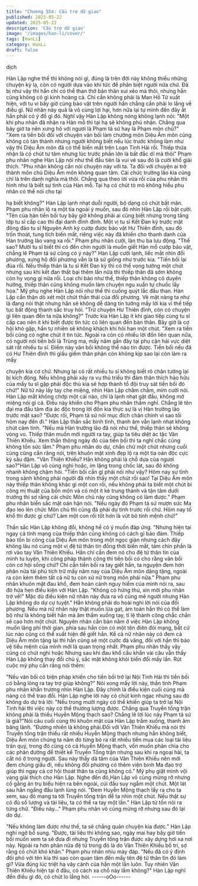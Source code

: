 ```yaml
---
title: "Chương 554: Cầu trợ dữ giao"
published: 2025-05-22
updated: 2025-05-22
description: 'Cầu trợ dữ giao'
image: '/images/han-li/cover/'
tags: [HanLi]
category: HanLi
draft: false
---
```


dịch

Hàn Lập nghe thế thì không nói gì, đúng là trên đời này không
thiếu những chuyện kỳ lạ, còn có người dựa vào khí tức để phân
biệt người nữa chứ.
Đã bị như vậy thì hắn chỉ có thể than thở bản thân xui xẻo mà
thôi, nhưng hắn cũng không có gì kinh hoàng cả.
Chỉ cần không phải là Man Hồ Tử xuất hiện, với tu vi bây giờ cùng
bảo vật trên người hắn chẳng cần phải lo lắng về điều gì.
Nữ nhân này quả là vô cùng lợi hại, hơn nữa lại tự mình đến đây
ắt hắn phải có ý đồ gì đó.
Nghĩ vậy Hàn Lập không nóng không lạnh nói:
"Một khi phu nhân đã nhận ra Hàn mỗ thì tại hạ sẽ không phủ
nhận. Chẳng qua bây giờ ta nên xưng hô với ngươi là Phạm tả sứ
hay là Phạm môn chủ?"
"Xem ra tiền bối đối với chuyện vãn bối làm chưởng môn Diệu Âm
môn cũng không có tán thành nhưng người không biết nếu lúc
trước không làm như vậy thì Diệu Âm môn đã có thể biến mất trên
Loạn Tinh Hải rồi. Thiếp thừa nhận là có chút tư tâm nhưng lúc
trước phần lớn là bất đắc dĩ mà thôi" Phạm phu nhân nghe Hàn
Lập nói như thế đầu tiên là vui vẻ sau đó là cười khổ giải thích.
"Phu nhân không cần nói chuyện này với ta. Ta đối với chuyện ai
trở thành môn chủ Diệu Âm môn không quan tâm. Cái chức
trưởng lão kia cũng chỉ là trên danh nghĩa mà thôi. Chẳng qua
theo lời vừa rồi của phu nhân thì hình như là biết sự tình của Hàn
mỗ. Tại hạ có chút tò mò không hiểu phu nhân có thể nói cho tại

hạ biết không?" Hàn Lập lạnh nhạt duỗi người, bộ dạng có chút
bất mãn.
Phạm phu nhân lộ ra một tia ngoài ý muốn, sau đó nhìn Hàn Lập
rồi bật cười.
"Tên của hàn tiền bối tuy bây giờ không phải ai cũng biết nhưng
trong tầng lớp tu sĩ cấp cao thì đại danh đỉnh đỉnh. Một vị tu sĩ Kết
Đan kỳ trước mặt đông đảo tu sĩ Nguyên Anh kỳ cướp được bảo
vật Hư Thiên đỉnh, sau đó trốn thoát, tung tích biến mất, riêng việc
này đã khiến cho thanh danh của Hàn trưởng lão vang xa rồi."
Phạm phu nhân cười, làn thu ba lưu động.
"Thế sao? Mười tu sĩ biết thì có đến chín người là muốn giết Hàn
mỗ cướp bảo vật, chẳng lẽ Phạm tả sứ cũng có ý này?" Hàn Lập
cười lạnh, liếc mắt nhìn đối phương, xưng hô đối phương vẫn là
tả sứ giống như trước kia.
"Tiến bối lại đùa rồi. Nếu thiếp thân là tu sĩ Kết Đan kỳ thì có thể
vọng tưởng một chút nhưng sau khi kết đan thất bại thêm lần nữa
thì thiếp thân đã sớm không còn hy vọng gì nữa rồi. Loại chí bảo
như thế, thiếp thân không có duyên hưởng, thiếp thân cũng không
muốn làm chuyện ngu xuẩn tự chuốc lấy họa." Mỹ phụ nghe Hàn
Lập nói như thế thì cuống quýt lắc đầu than.
Hàn Lập cẩn thận dò xét một chút thần thái của đối phương. Vẻ
mặt nàng ta như là đang nói thật nhưng hắn sẽ không dễ dàng tin
tưởng mấy lời kia vì thế tiếp tục bất động thanh sắc truy hỏi.
"Trừ chuyện Hư Thiên đỉnh, còn có chuyện gì liên quan đến ta
nữa không?" Trước kia Hàn Lập ít khi giao tiếp cùng tu sĩ cấp cao
nên ít khi biết được tin tức có liên quan đến bản thân. Bây giờ là
cơ hội khó gặp, hắn tự nhiên sẽ không khách khí hỏi han một
chút.
"Xem ra tiền bối cũng có nghe chút ít tin tức. Ngoài ra còn có
nhiều lời đồn liên quan nữa, có người nói tiền bối là Trùng ma,
mấy năm gần đây tại phụ cận hải vực diệt sát rất nhiều tu sĩ. Điểm
này vãn bối không thể nào tin được. Tiền bối nếu đã có Hư Thiên
đỉnh thì giấu giếm thân phận còn không kịp sao lại còn làm ra mấy

chuyện kia cơ chứ. Nhưng lại có rất nhiều tu sĩ không biết rõ chân
tướng lại bị kích động. Nếu không phải xảy ra vụ thú triều thì đám
thân thích hảo hữu của mấy tu sĩ gặp phải độc thủ kia sẽ hợp
thành tổ đội truy sát tiền bối đó chứ!" Nữ tử này lấy tay che
miệng, nhìn Hàn Lập chằm chằm, mỉm cười nói.
Hàn Lập mắt không chớp một cái nào, chỉ là lạnh nhạt gật đầu,
không mở miệng nói gì cả.
Điều này khiến cho Phạm phu nhân thầm nghĩ.
Chẳng lẽ tên đại ma đầu tâm địa ác độc trong lời đồn kia thực sự
là vị Hàn trưởng lão trước mặt sao?
"Được rồi, Phạm tả sứ nói mục đích chân chính vì sao tối hôm
nay đến đi." Hàn Lập thần sắc bình tĩnh, thanh âm vẫn lạnh nhạt
không chút cảm tình.
"Nếu mà Hàn trưởng lão đã nói như thế, thiếp thân sẽ không vòng
vo. Thiếp thân muốn mời người ra tay, giúp ta tiêu diệt ác tặc Vân
Thiên Khiếu. Xem thần thông ngày đó của tiền bối thì ta nghĩ chắc
cũng không tốn sức lắm." Phạm phu nhân do dự, chần chừ một
chút nhưng cuối cùng cũng cắn răng nói, trên khuôn mặt xinh đẹp
lộ ra một tia oán độc cực kỳ sâu đậm.
"Vân Thiên Khiếu? Hắn không phải là chỗ dựa của ngươi
sao?"Hàn Lập vô cùng nghi hoặc, im lặng trong chốc lát, sau đó
không nhanh không chậm hỏi.
"Tiến bối cần gì phải nói như vậy? Hôm nay sự tình trong sảnh
không phải người đã nhìn thấy một chút rồi sao! Tại Diệu Âm môn
này thiếp thân không khác gì một con rối, nếu không phải ta biết
một chút bí công mị thuật của bổn môn và có một ít kẻ trung
thành và tận tâm dưới trướng thì sợ rằng cái chức Môn chủ này
cũng không có làm được." Phạm phu nhân biến sắc mặt oán hận
nói.
"Nếu ngày đó Phạm tả sứ mượn sức Ma đạo leo lên chức Môn
chủ thì cũng đã phải dự tính trước rồi chứ. Hôm nay tố khổ thì
được gì chứ? Làm một con rối tốt hơn là vứt bỏ tính mệnh chứ!"

Thần sắc Hàn Lập không đổi, không hề có ý muốn đáp ứng.
"Nhưng hiện tại ngay cả tính mạng của thiếp thân cũng không có
cách gì bảo đảm. Thiếp bảo tồn bí công của Diệu Âm môn trong
một ngọc giản nhưng cách đây không lâu nó cùng một vị đệ tử
thân tín đồng thời biến mất, tám chín phần là rơi vào tay Vân
Thiên Khiếu. Hắn chỉ cần đem nó cho đệ tử thân tín của mình tu
luyện, khi công pháp thành công thì tiền bối có cho rằng vãn bối
còn cơ hội sống chứ? Chỉ cần tiền bối ra tay giết hắn, ta nguyện
đem hơn phân nửa tài phú tích trữ mấy năm nay của Diệu Âm
môn dâng tặng, ngoài ra còn kèm thêm tất cả nữ tu còn xử nữ
trong môn phái nữa." Phạm phu nhân khuôn mặt đau khổ, đem
hoàn cảnh nguy hiểm của mình nói ra, sau đó hứa hẹn điều kiện
với Hàn Lập.
"Không có hứng thú, xin mời phu nhân trở về!"
Mặc dù điều kiện nữ nhân này đưa ra vô cùng mê người nhưng
Hàn Lập không do dự cự tuyệt."
Hắn không phải do hoài nghi lời nói của đối phương.
Nếu mà nữ nhân này thật muốn lừa gạt, ám toán hắn thì có thể
làm bộ như là không biết hắn mà âm thầm xuống tay, tỉ lệ thành
công chắc chắn sẽ cao hơn một chút.
Nguyên nhân cắn bản nằm ở việc Hàn Lập không muốn lãng phí
thời gian. phía sau hắn còn có một tên điên đòi mạng, bất cứ lúc
nào cũng có thể xuất hiện để giết hắn.
Kể cả nữ nhân này có đem cả Diệu Âm môn tặng lại thì hắn cũng
sẽ một cước đá văng, đối với hắn thì bảo vệ tiểu mệnh của mình
mới là quan trọng nhất.
Phạm phu nhân thấy vậy cũng có chút nghi hoặc
Nhưng sau khi đau khổ cầu khẩn vài câu vẫn thấy Hàn Lập không
thay đổi chủ ý, sắc mặt không khỏi biến đổi mấy lần.
Rút cuộc mỹ phụ cắn răng nói thêm:

"Nếu vãn bối có biện pháp khiến cho tiền bối trở lại Nội Tinh Hải
thì tiền bối có bằng lòng ra tay trợ giúp không?" Nói xong mấy lời
này, thần tình Phạm phu nhân khẩn trương nhìn Hàn Lập.
Đây chính là điều kiện cuối cùng mà nàng có thể trao đổi.
Hàn Lập nghe lời này có chút kinh ngạc nhưng sau đó không do
dự trả lời:
"Nếu trong mười ngày có thể khiến giúp ta trở lại Nội Tinh hải thì
việc này có thể thương lượng được. Chẳng qua Truyền tống trận
không phải là thiếu Huyễn Mộng thạch sao? Chẳng lẽ lời lúc nãy
Phạm tả sứ là giả?"Nói câu cuối cùng thì khuôn mặt của Hàn Lập
trầm xuống, thanh âm băng lãnh.
"Đương nhiên là không phải.Đối với Vân Thiên Khiếu mà nói thì
Truyền tống trận thiếu rất nhiều Huyễn Mộng thạch nhưng hắn
không biết, Diệu Âm môn chúng ta năm đó từng bỏ ra rất nhiều
tiền mua các loại tài liệu trân quý, trong đó cũng có cả Huyễn
Mộng thạch, vốn muốn phân chia cho các phân đường để thiết kế
Truyền Tống trận nhưng sau khi ra ngoại hải, ta cất nó ở trong
người. Sau này thấy dã tâm của Vân Thiên Khiếu nên mới đem
chúng giấu đi, nếu không đối phương có thêm viện binh Ma đạo
trợ giúp thì ngay cả cơ hội thoát thân ta cũng không có." Mỹ phụ
giật mình vội vàng giải thích cho Hàn Lập.
Nghe đến đó,Hàn Lập vô cùng mừng rỡ nhưng cố gắng án trụ
biểu hiện ra bên ngoài, cúi đầu suy ngẫm một chút.
Một lát sau hắn ngẩng đầu lạnh lùng nói.
"Đem Huyễn Mộng thạch lấy ra cho ta xem, sau đó mang ta tới
Truyền tống trận để ta nhìn một chút. Nếu thật sự có đủ số lượng
và tài liệu, ta có thể ra tay một lần." Hàn Lập từ tốn nói ra từng
chữ.
"Điều này…" Phạm phu nhân vô cùng mừng rỡ nhưng sau đó lại
do dự.

"Nếu không làm được như thế, ta sẽ chẳng quản chuyện kia
được." Hàn Lập nghi ngờ bổ sung.
"Được, tài liệu thì không sao, ngày mai hay bây giờ tiền bối muốn
xem ta sẽ đưa đi nhưng Truyền tống trận được xây dựng hơi xa
nơi này. Ngoài ra hơn phân nửa đệ tử trong đó là do Vân Thiên
Khiếu bố trí, sợ rằng có chút khó khăn." Phạm phu nhân nhíu mày
đáp.
"Nếu đã có ý định đối phó với tên kia thì sao còn quan tâm đến
mấy tên đệ tử thân tín đó làm gì? Vừa đúng lúc triệt hạ vây cánh
của hắn một lần luôn. Tuy nhiên Vân Thiên Khiếu hiện tại ở đâu,
có cách xa chỗ này lắm không?" Hàn Lập nghĩ đến điều gì đó, có
chút lo lắng hỏi.
------oOo------
